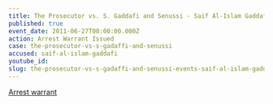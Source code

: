 ```yaml
---
title: The Prosecutor vs. S. Gaddafi and Senussi - Saif Al-Islam Gaddafi - Arrest Warrant
published: true
event_date: 2011-06-27T00:00:00.000Z
action: Arrest Warrant Issued
case: the-prosecutor-vs-s-gadaffi-and-senussi
accused: saif-al-islam-gaddafi
youtube_id:
slug: the-prosecutor-vs-s-gadaffi-and-senussi-events-saif-al-islam-gaddafi-arrest-warrant-
---
```



[Arrest warrant](https://www.icc-cpi.int/Pages/record.aspx?docNo=ICC-01/11-13)